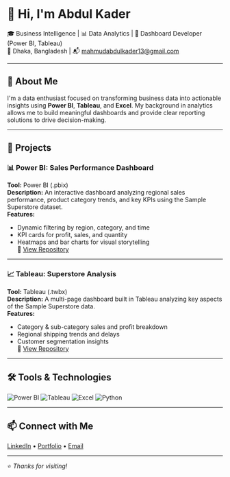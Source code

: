 # 👋 Hi, I'm Abdul Kader

🎓 Business Intelligence | 📊 Data Analytics | 📌 Dashboard Developer (Power BI, Tableau)  
📍 Dhaka, Bangladesh | 📬 mahmudabdulkader13@gmail.com

---

## 💼 About Me

I'm a data enthusiast focused on transforming business data into actionable insights using **Power BI**, **Tableau**, and **Excel**. My background in analytics allows me to build meaningful dashboards and provide clear reporting solutions to drive decision-making.

---

## 🚀 Projects

### 📊 Power BI: Sales Performance Dashboard
**Tool:** Power BI (.pbix)  
**Description:** An interactive dashboard analyzing regional sales performance, product category trends, and key KPIs using the Sample Superstore dataset.  
**Features:**
- Dynamic filtering by region, category, and time
- KPI cards for profit, sales, and quantity
- Heatmaps and bar charts for visual storytelling  
📁 [View Repository](https://github.com/AkdMahmud/Sales-Performance-PowerBI)

---

### 📈 Tableau: Superstore Analysis
**Tool:** Tableau (.twbx)  
**Description:** A multi-page dashboard built in Tableau analyzing key aspects of the Sample Superstore data.  
**Features:**
- Category & sub-category sales and profit breakdown
- Regional shipping trends and delays
- Customer segmentation insights  
📁 [View Repository](https://github.com/AkdMahmud/Superstore-Tableau)

---

## 🛠 Tools & Technologies

![Power BI](https://img.shields.io/badge/-PowerBI-F2C811?style=flat&logo=power-bi&logoColor=black)
![Tableau](https://img.shields.io/badge/-Tableau-E97627?style=flat&logo=tableau&logoColor=white)
![Excel](https://img.shields.io/badge/-Excel-217346?style=flat&logo=microsoft-excel&logoColor=white)
![Python](https://img.shields.io/badge/-Python-3776AB?style=flat&logo=python&logoColor=white)

---

## 📫 Connect with Me
[LinkedIn](https://www.linkedin.com/in/abdul-kader-3478b3183/?trk=opento_sprofile_goalscard) • [Portfolio](https://your-portfolio-link.com) • [Email](mahmudabdulkader13@gmail.com)

---
⭐️ *Thanks for visiting!*
